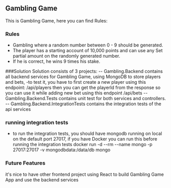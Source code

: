 ## Gambling Game
This is Gambling Game, here you can find Rules:
### Rules
- Gambling where a random number between 0 - 9 should be generated.
- The player has a starting account of 10,000 points and can use any
  Set partial amount on the randomly generated number.
- If he is correct, he wins 9 times his stake.

###Solution
Solution consists of 3 projects:
-- Gambling.Backend
	contains all backend services for Gambling Game, using MongoDB to store players and bets, 
	-to test it, you have to first create a new player using this endpoint: /api/players
	then you can get the playerId from the response so you can use it while adding new bet using this endpoint /api/bets
-- Gambling.Backend.Tests
	contains unit test for both services and controllers.
-- Gambling.Backend.IntegrationTests
	contains the integration tests of the api services

### running integration tests
- to run the integration tests, you should have mongodb running on local on the default port 27017, if you have Docker you can run this before running the integration tests
docker run -d --rm --name mongo -p 27017:27017 -v mongodbdata:/data/db mongo

### Future Features
it's nice to have other frontend project using React to build Gambling Game App and use the backend services